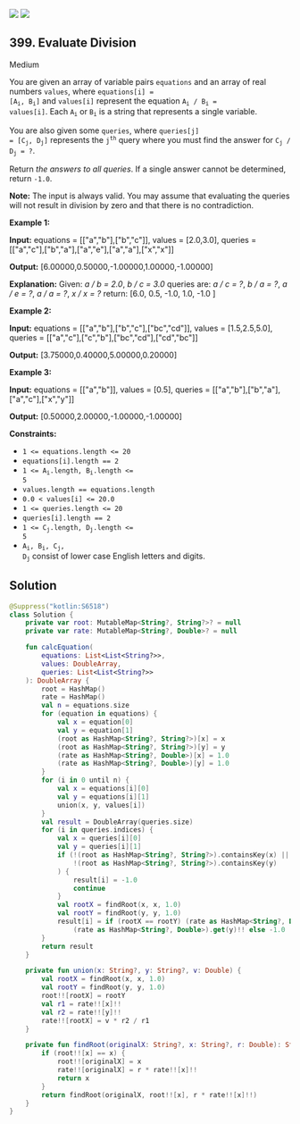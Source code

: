 [![](https://img.shields.io/github/stars/javadev/LeetCode-in-Kotlin?label=Stars&style=flat-square)](https://github.com/javadev/LeetCode-in-Kotlin)
[![](https://img.shields.io/github/forks/javadev/LeetCode-in-Kotlin?label=Fork%20me%20on%20GitHub%20&style=flat-square)](https://github.com/javadev/LeetCode-in-Kotlin/fork)

## 399\. Evaluate Division

Medium

You are given an array of variable pairs `equations` and an array of real numbers `values`, where <code>equations[i] = [A<sub>i</sub>, B<sub>i</sub>]</code> and `values[i]` represent the equation <code>A<sub>i</sub> / B<sub>i</sub> = values[i]</code>. Each <code>A<sub>i</sub></code> or <code>B<sub>i</sub></code> is a string that represents a single variable.

You are also given some `queries`, where <code>queries[j] = [C<sub>j</sub>, D<sub>j</sub>]</code> represents the <code>j<sup>th</sup></code> query where you must find the answer for <code>C<sub>j</sub> / D<sub>j</sub> = ?</code>.

Return _the answers to all queries_. If a single answer cannot be determined, return `-1.0`.

**Note:** The input is always valid. You may assume that evaluating the queries will not result in division by zero and that there is no contradiction.

**Example 1:**

**Input:** equations = \[\["a","b"],["b","c"]], values = [2.0,3.0], queries = \[\["a","c"],["b","a"],["a","e"],["a","a"],["x","x"]]

**Output:** [6.00000,0.50000,-1.00000,1.00000,-1.00000]

**Explanation:** Given: _a / b = 2.0_, _b / c = 3.0_ queries are: _a / c = ?_, _b / a = ?_, _a / e = ?_, _a / a = ?_, _x / x = ?_ return: [6.0, 0.5, -1.0, 1.0, -1.0 ]

**Example 2:**

**Input:** equations = \[\["a","b"],["b","c"],["bc","cd"]], values = [1.5,2.5,5.0], queries = \[\["a","c"],["c","b"],["bc","cd"],["cd","bc"]]

**Output:** [3.75000,0.40000,5.00000,0.20000]

**Example 3:**

**Input:** equations = \[\["a","b"]], values = [0.5], queries = \[\["a","b"],["b","a"],["a","c"],["x","y"]]

**Output:** [0.50000,2.00000,-1.00000,-1.00000]

**Constraints:**

*   `1 <= equations.length <= 20`
*   `equations[i].length == 2`
*   <code>1 <= A<sub>i</sub>.length, B<sub>i</sub>.length <= 5</code>
*   `values.length == equations.length`
*   `0.0 < values[i] <= 20.0`
*   `1 <= queries.length <= 20`
*   `queries[i].length == 2`
*   <code>1 <= C<sub>j</sub>.length, D<sub>j</sub>.length <= 5</code>
*   <code>A<sub>i</sub>, B<sub>i</sub>, C<sub>j</sub>, D<sub>j</sub></code> consist of lower case English letters and digits.

## Solution

```kotlin
@Suppress("kotlin:S6518")
class Solution {
    private var root: MutableMap<String?, String?>? = null
    private var rate: MutableMap<String?, Double>? = null

    fun calcEquation(
        equations: List<List<String?>>,
        values: DoubleArray,
        queries: List<List<String?>>
    ): DoubleArray {
        root = HashMap()
        rate = HashMap()
        val n = equations.size
        for (equation in equations) {
            val x = equation[0]
            val y = equation[1]
            (root as HashMap<String?, String?>)[x] = x
            (root as HashMap<String?, String?>)[y] = y
            (rate as HashMap<String?, Double>)[x] = 1.0
            (rate as HashMap<String?, Double>)[y] = 1.0
        }
        for (i in 0 until n) {
            val x = equations[i][0]
            val y = equations[i][1]
            union(x, y, values[i])
        }
        val result = DoubleArray(queries.size)
        for (i in queries.indices) {
            val x = queries[i][0]
            val y = queries[i][1]
            if (!(root as HashMap<String?, String?>).containsKey(x) ||
                !(root as HashMap<String?, String?>).containsKey(y)
            ) {
                result[i] = -1.0
                continue
            }
            val rootX = findRoot(x, x, 1.0)
            val rootY = findRoot(y, y, 1.0)
            result[i] = if (rootX == rootY) (rate as HashMap<String?, Double>).get(x)!! /
                (rate as HashMap<String?, Double>).get(y)!! else -1.0
        }
        return result
    }

    private fun union(x: String?, y: String?, v: Double) {
        val rootX = findRoot(x, x, 1.0)
        val rootY = findRoot(y, y, 1.0)
        root!![rootX] = rootY
        val r1 = rate!![x]!!
        val r2 = rate!![y]!!
        rate!![rootX] = v * r2 / r1
    }

    private fun findRoot(originalX: String?, x: String?, r: Double): String? {
        if (root!![x] == x) {
            root!![originalX] = x
            rate!![originalX] = r * rate!![x]!!
            return x
        }
        return findRoot(originalX, root!![x], r * rate!![x]!!)
    }
}
```